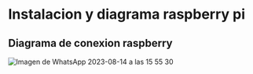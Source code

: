 # Instalacion y diagrama raspberry pi
## 

## Diagrama de conexion raspberry
![Imagen de WhatsApp 2023-08-14 a las 15 55 30](https://github.com/GreciaAbarcaM/DIY-Inventario-De-KITS/assets/130948583/6fab3252-566a-4d35-b554-c121f0f502ea)

